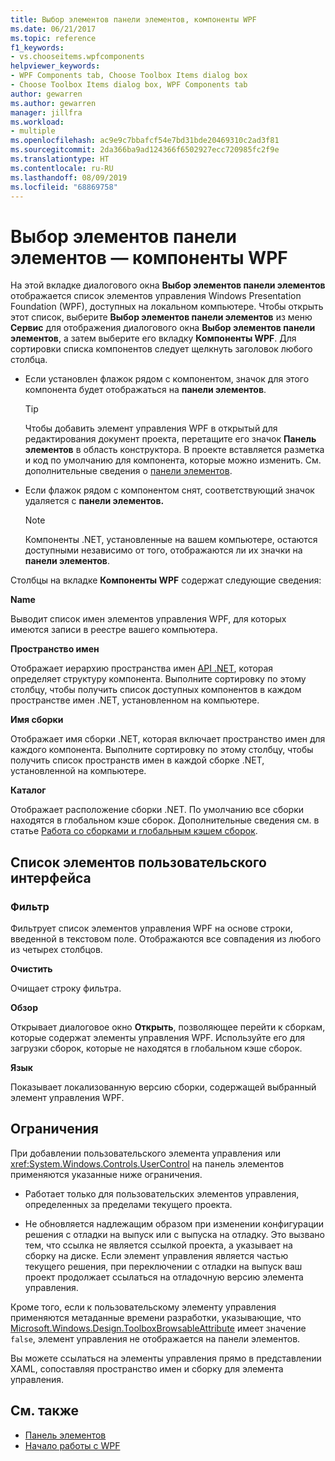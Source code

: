 ```yaml
---
title: Выбор элементов панели элементов, компоненты WPF
ms.date: 06/21/2017
ms.topic: reference
f1_keywords:
- vs.chooseitems.wpfcomponents
helpviewer_keywords:
- WPF Components tab, Choose Toolbox Items dialog box
- Choose Toolbox Items dialog box, WPF Components tab
author: gewarren
ms.author: gewarren
manager: jillfra
ms.workload:
- multiple
ms.openlocfilehash: ac9e9c7bbafcf54e7bd31bde20469310c2ad3f81
ms.sourcegitcommit: 2da366ba9ad124366f6502927ecc720985fc2f9e
ms.translationtype: HT
ms.contentlocale: ru-RU
ms.lasthandoff: 08/09/2019
ms.locfileid: "68869758"
---
```

# <a name="choose-toolbox-items-wpf-components"></a>Выбор элементов панели элементов — компоненты WPF

На этой вкладке диалогового окна **Выбор элементов панели элементов** отображается список элементов управления Windows Presentation Foundation (WPF), доступных на локальном компьютере. Чтобы открыть этот список, выберите **Выбор элементов панели элементов** из меню **Сервис** для отображения диалогового окна **Выбор элементов панели элементов**, а затем выберите его вкладку **Компоненты WPF**. Для сортировки списка компонентов следует щелкнуть заголовок любого столбца.

- Если установлен флажок рядом с компонентом, значок для этого компонента будет отображаться на **панели элементов**.

    > [!TIP]
    > Чтобы добавить элемент управления WPF в открытый для редактирования документ проекта, перетащите его значок **Панель элементов** в область конструктора. В проекте вставляется разметка и код по умолчанию для компонента, которые можно изменить. См. дополнительные сведения о [панели элементов](../../ide/reference/toolbox.md).

- Если флажок рядом с компонентом снят, соответствующий значок удаляется с **панели элементов.**

    > [!NOTE]
    > Компоненты .NET, установленные на вашем компьютере, остаются доступными независимо от того, отображаются ли их значки на **панели элементов**.

Столбцы на вкладке **Компоненты WPF** содержат следующие сведения:

**Name**

Выводит список имен элементов управления WPF, для которых имеются записи в реестре вашего компьютера.

**Пространство имен**

Отображает иерархию пространства имен [API .NET](/dotnet/api/?view=netframework-4.7), которая определяет структуру компонента. Выполните сортировку по этому столбцу, чтобы получить список доступных компонентов в каждом пространстве имен .NET, установленном на компьютере.

**Имя сборки**

Отображает имя сборки .NET, которая включает пространство имен для каждого компонента. Выполните сортировку по этому столбцу, чтобы получить список пространств имен в каждой сборке .NET, установленной на компьютере.

**Каталог**

Отображает расположение сборки .NET. По умолчанию все сборки находятся в глобальном кэше сборок. Дополнительные сведения см. в статье [Работа со сборками и глобальным кэшем сборок](/dotnet/framework/app-domains/working-with-assemblies-and-the-gac).

## <a name="uielement-list"></a>Список элементов пользовательского интерфейса

### <a name="filter"></a>Фильтр

Фильтрует список элементов управления WPF на основе строки, введенной в текстовом поле. Отображаются все совпадения из любого из четырех столбцов.

**Очистить**

Очищает строку фильтра.

**Обзор**

Открывает диалоговое окно **Открыть**, позволяющее перейти к сборкам, которые содержат элементы управления WPF. Используйте его для загрузки сборок, которые не находятся в глобальном кэше сборок.

**Язык**

Показывает локализованную версию сборки, содержащей выбранный элемент управления WPF.

## <a name="limitations"></a>Ограничения

При добавлении пользовательского элемента управления или <xref:System.Windows.Controls.UserControl> на панель элементов применяются указанные ниже ограничения.

- Работает только для пользовательских элементов управления, определенных за пределами текущего проекта.

- Не обновляется надлежащим образом при изменении конфигурации решения с отладки на выпуск или с выпуска на отладку. Это вызвано тем, что ссылка не является ссылкой проекта, а указывает на сборку на диске. Если элемент управления является частью текущего решения, при переключении с отладки на выпуск ваш проект продолжает ссылаться на отладочную версию элемента управления.

Кроме того, если к пользовательскому элементу управления применяются метаданные времени разработки, указывающие, что [Microsoft.Windows.Design.ToolboxBrowsableAttribute](/previous-versions/visualstudio/visual-studio-2010/bb547991(v=vs.100)) имеет значение `false`, элемент управления не отображается на панели элементов.

Вы можете ссылаться на элементы управления прямо в представлении XAML, сопоставляя пространство имен и сборку для элемента управления.

## <a name="see-also"></a>См. также

- [Панель элементов](../../ide/reference/toolbox.md)
- [Начало работы с WPF](../../designers/getting-started-with-wpf.md)
